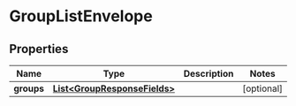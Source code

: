 
# GroupListEnvelope

## Properties
Name | Type | Description | Notes
------------ | ------------- | ------------- | -------------
**groups** | [**List&lt;GroupResponseFields&gt;**](GroupResponseFields.md) |  |  [optional]



